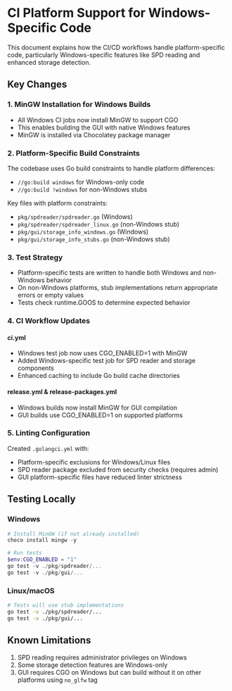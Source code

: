 # CI Platform Support for Windows-Specific Code

This document explains how the CI/CD workflows handle platform-specific code, particularly Windows-specific features like SPD reading and enhanced storage detection.

## Key Changes

### 1. MinGW Installation for Windows Builds
- All Windows CI jobs now install MinGW to support CGO
- This enables building the GUI with native Windows features
- MinGW is installed via Chocolatey package manager

### 2. Platform-Specific Build Constraints
The codebase uses Go build constraints to handle platform differences:
- `//go:build windows` for Windows-only code
- `//go:build !windows` for non-Windows stubs

Key files with platform constraints:
- `pkg/spdreader/spdreader.go` (Windows)
- `pkg/spdreader/spdreader_linux.go` (non-Windows stub)
- `pkg/gui/storage_info_windows.go` (Windows)
- `pkg/gui/storage_info_stubs.go` (non-Windows stub)

### 3. Test Strategy
- Platform-specific tests are written to handle both Windows and non-Windows behavior
- On non-Windows platforms, stub implementations return appropriate errors or empty values
- Tests check runtime.GOOS to determine expected behavior

### 4. CI Workflow Updates

#### ci.yml
- Windows test job now uses CGO_ENABLED=1 with MinGW
- Added Windows-specific test job for SPD reader and storage components
- Enhanced caching to include Go build cache directories

#### release.yml & release-packages.yml
- Windows builds now install MinGW for GUI compilation
- GUI builds use CGO_ENABLED=1 on supported platforms

### 5. Linting Configuration
Created `.golangci.yml` with:
- Platform-specific exclusions for Windows/Linux files
- SPD reader package excluded from security checks (requires admin)
- GUI platform-specific files have reduced linter strictness

## Testing Locally

### Windows
```powershell
# Install MinGW (if not already installed)
choco install mingw -y

# Run tests
$env:CGO_ENABLED = "1"
go test -v ./pkg/spdreader/...
go test -v ./pkg/gui/...
```

### Linux/macOS
```bash
# Tests will use stub implementations
go test -v ./pkg/spdreader/...
go test -v ./pkg/gui/...
```

## Known Limitations
1. SPD reading requires administrator privileges on Windows
2. Some storage detection features are Windows-only
3. GUI requires CGO on Windows but can build without it on other platforms using `no_glfw` tag